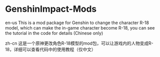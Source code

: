 # GenshinImpact-Mods
en-us
This is a mod package for Genshin to change the character R-18 model, which can make the in-game character become R-18, you can see the tutorial in the code for details (Chinese only)

zh-cn
这是一个原神更改角色R-18模型的mod包，可以让游戏内的人物变成R-18，详细可以查看代码中的使用教程（仅中文）
